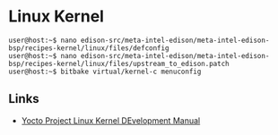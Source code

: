 Linux Kernel
==

    user@host:~$ nano edison-src/meta-intel-edison/meta-intel-edison-bsp/recipes-kernel/linux/files/defconfig
    user@host:~$ nano edison-src/meta-intel-edison/meta-intel-edison-bsp/recipes-kernel/linux/files/upstream_to_edison.patch
    user@host:~$ bitbake virtual/kernel-c menuconfig

## Links

- [Yocto Project Linux Kernel DEvelopment Manual](http://www.yoctoproject.org/docs/latest/kernel-dev/kernel-dev.html)
